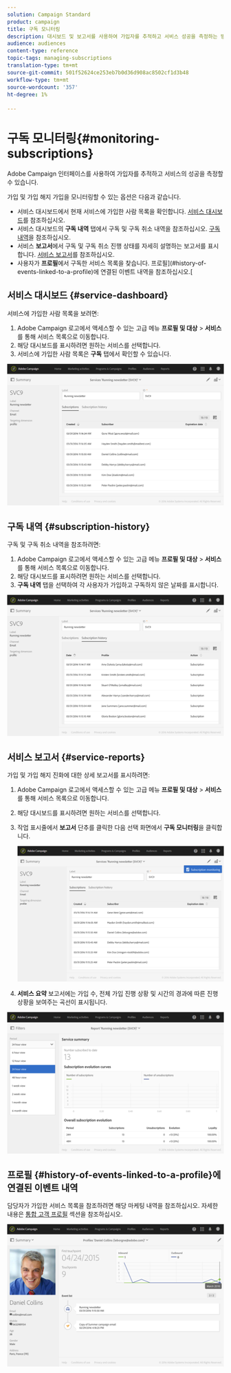 ```yaml
---
solution: Campaign Standard
product: campaign
title: 구독 모니터링
description: 대시보드 및 보고서를 사용하여 가입자를 추적하고 서비스 성공을 측정하는 방법을 알아봅니다.
audience: audiences
content-type: reference
topic-tags: managing-subscriptions
translation-type: tm+mt
source-git-commit: 501f52624ce253eb7b0d36d908ac8502cf1d3b48
workflow-type: tm+mt
source-wordcount: '357'
ht-degree: 1%

---
```



# 구독 모니터링{#monitoring-subscriptions}

Adobe Campaign 인터페이스를 사용하여 가입자를 추적하고 서비스의 성공을 측정할 수 있습니다.

가입 및 가입 해지 가입을 모니터링할 수 있는 옵션은 다음과 같습니다.

* 서비스 대시보드에서 현재 서비스에 가입한 사람 목록을 확인합니다. [서비스 대시보드](#service-dashboard)를 참조하십시오.
* 서비스 대시보드의 **구독 내역** 탭에서 구독 및 구독 취소 내역을 참조하십시오. [구독 내역](#subscription-history)을 참조하십시오.
* 서비스 **보고서**&#x200B;에서 구독 및 구독 취소 진행 상태를 자세히 설명하는 보고서를 표시합니다. [서비스 보고서](#service-reports)를 참조하십시오.
* 사용자가 **프로필**&#x200B;에서 구독한 서비스 목록을 찾습니다. 프로필](#history-of-events-linked-to-a-profile)에 연결된 이벤트 내역을 참조하십시오.[

## 서비스 대시보드 {#service-dashboard}

서비스에 가입한 사람 목록을 보려면:

1. Adobe Campaign 로고에서 액세스할 수 있는 고급 메뉴 **프로필 및 대상** > **서비스**&#x200B;를 통해 서비스 목록으로 이동합니다.
1. 해당 대시보드를 표시하려면 원하는 서비스를 선택합니다.
1. 서비스에 가입한 사람 목록은 **구독** 탭에서 확인할 수 있습니다.

![](assets/lp_monitoring_subscriptions_1.png)

## 구독 내역 {#subscription-history}

구독 및 구독 취소 내역을 참조하려면:

1. Adobe Campaign 로고에서 액세스할 수 있는 고급 메뉴 **프로필 및 대상** > **서비스**&#x200B;를 통해 서비스 목록으로 이동합니다.
1. 해당 대시보드를 표시하려면 원하는 서비스를 선택합니다.
1. **구독 내역** 탭을 선택하여 각 사용자가 가입하고 구독하지 않은 날짜를 표시합니다.

![](assets/lp_monitoring_subscriptions_2.png)

## 서비스 보고서 {#service-reports}

가입 및 가입 해지 진화에 대한 상세 보고서를 표시하려면:

1. Adobe Campaign 로고에서 액세스할 수 있는 고급 메뉴 **프로필 및 대상** > **서비스**&#x200B;를 통해 서비스 목록으로 이동합니다.
1. 해당 대시보드를 표시하려면 원하는 서비스를 선택합니다.
1. 작업 표시줄에서 **보고서** 단추를 클릭한 다음 선택 화면에서 **구독 모니터링**&#x200B;을 클릭합니다.

   ![](assets/lp_monitoring_subscriptions_3.png)

1. **서비스 요약** 보고서에는 가입 수, 전체 가입 진행 상황 및 시간의 경과에 따른 진행 상황을 보여주는 곡선이 표시됩니다.

![](assets/lp_monitoring_subscriptions_4.png)

## 프로필 {#history-of-events-linked-to-a-profile}에 연결된 이벤트 내역

담당자가 가입한 서비스 목록을 참조하려면 해당 마케팅 내역을 참조하십시오. 자세한 내용은 [통합 고객 프로필](../../audiences/using/integrated-customer-profile.md) 섹션을 참조하십시오.

![](assets/lp_monitoring_subscriptions_5.png)

